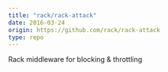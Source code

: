```yaml
---
title: "rack/rack-attack"
date: 2016-03-24
origin: https://github.com/rack/rack-attack
type: repo
---
```


Rack middleware for blocking & throttling